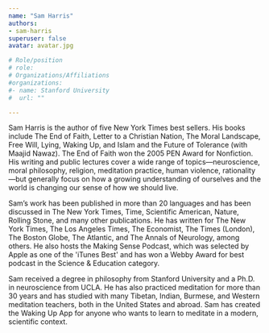 ```yaml
---
name: "Sam Harris"
authors:
- sam-harris
superuser: false
avatar: avatar.jpg

# Role/position
# role:
# Organizations/Affiliations
#organizations:
#- name: Stanford University
#  url: ""

---
```

Sam Harris is the author of five New York Times best sellers. His books include The End of Faith, Letter to a Christian Nation, The Moral Landscape, Free Will, Lying, Waking Up, and Islam and the Future of Tolerance (with Maajid Nawaz). The End of Faith won the 2005 PEN Award for Nonfiction. His writing and public lectures cover a wide range of topics—neuroscience, moral philosophy, religion, meditation practice, human violence, rationality—but generally focus on how a growing understanding of ourselves and the world is changing our sense of how we should live.

Sam’s work has been published in more than 20 languages and has been discussed in The New York Times, Time, Scientific American, Nature, Rolling Stone, and many other publications. He has written for The New York Times, The Los Angeles Times, The Economist, The Times (London), The Boston Globe, The Atlantic, and The Annals of Neurology, among others. He also hosts the Making Sense Podcast, which was selected by Apple as one of the 'iTunes Best' and has won a Webby Award for best podcast in the Science & Education category.

Sam received a degree in philosophy from Stanford University and a Ph.D. in neuroscience from UCLA. He has also practiced meditation for more than 30 years and has studied with many Tibetan, Indian, Burmese, and Western meditation teachers, both in the United States and abroad. Sam has created the Waking Up App for anyone who wants to learn to meditate in a modern, scientific context.
